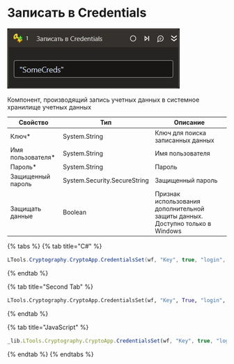 # Записать в Credentials

![](../../../resources/activities/basic/crypto/set-credentials.png)

Компонент, производящий запись учетных данных в системное хранилище учетных данных

| Свойство            | Тип     | Описание                                                  |
| ------------------- | ------- | --------------------------------------------------------- |
| Ключ\*              | System.String  | Ключ для поиска записанных данных                  |
| Имя пользователя\*  | System.String  | Имя пользователя                                   |
| Пароль\*            | System.String  | Пароль                                             |
| Защищенный пароль   | System.Security.SecureString  | Защищенный пароль                   |
| Защищать данные     | Boolean | Признак использования дополнительной защиты данных. Доступно только в Windows |

{% tabs %}
{% tab title="C#" %}
```csharp
LTools.Cryptography.CryptoApp.CredentialsSet(wf, "Key", true, "login", "password");
```
{% endtab %}

{% tab title="Second Tab" %}
```python
LTools.Cryptography.CryptoApp.CredentialsSet(wf, "Key", True, "login", "password")
```
{% endtab %}

{% tab title="JavaScript" %}
```javascript
_lib.LTools.Cryptography.CryptoApp.CredentialsSet(wf, "Key", true, "login", "password");
```
{% endtab %}
{% endtabs %}

